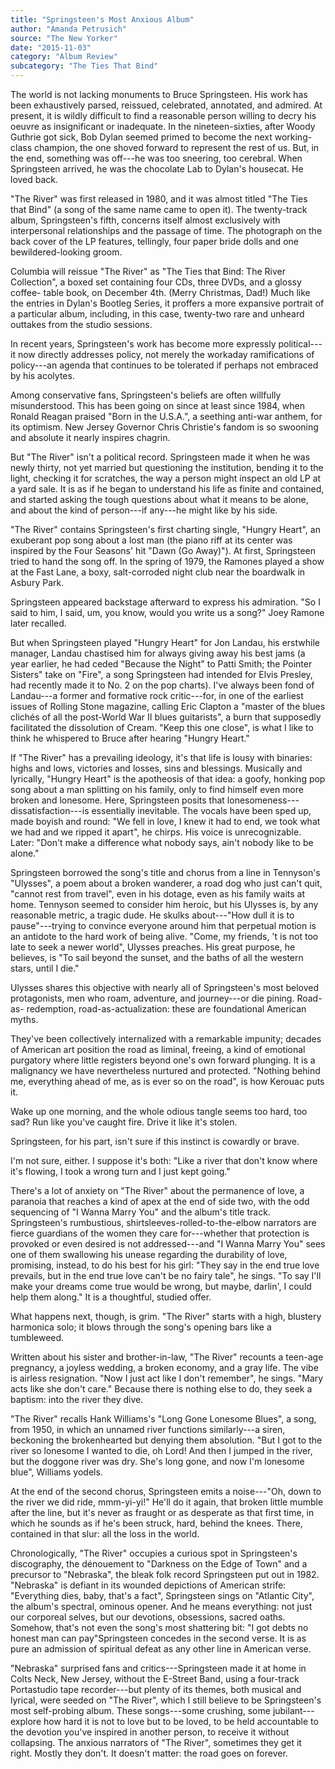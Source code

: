 ```yaml
---
title: "Springsteen's Most Anxious Album"
author: "Amanda Petrusich"
source: "The New Yorker"
date: "2015-11-03"
category: "Album Review"
subcategory: "The Ties That Bind"
---
```


The world is not lacking monuments to Bruce Springsteen. His work has been exhaustively parsed, reissued, celebrated, annotated, and admired. At present, it is wildly difficult to find a reasonable person willing to decry his oeuvre as insignificant or inadequate. In the nineteen-sixties, after Woody Guthrie got sick, Bob Dylan seemed primed to become the next working-class champion, the one shoved forward to represent the rest of us. But, in the end, something was off---he was too sneering, too cerebral. When Springsteen arrived, he was the chocolate Lab to Dylan's housecat. He loved back.

"The River" was first released in 1980, and it was almost titled "The Ties that Bind" (a song of the same name came to open it). The twenty-track album, Springsteen's fifth, concerns itself almost exclusively with interpersonal relationships and the passage of time. The photograph on the back cover of the LP features, tellingly, four paper bride dolls and one bewildered-looking groom.

Columbia will reissue "The River" as "The Ties that Bind: The River Collection", a boxed set containing four CDs, three DVDs, and a glossy coffee- table book, on December 4th. (Merry Christmas, Dad!) Much like the entries in Dylan's Bootleg Series, it proffers a more expansive portrait of a particular album, including, in this case, twenty-two rare and unheard outtakes from the studio sessions.

In recent years, Springsteen's work has become more expressly political---it now directly addresses policy, not merely the workaday ramifications of policy---an agenda that continues to be tolerated if perhaps not embraced by his acolytes.

Among conservative fans, Springsteen's beliefs are often willfully misunderstood. This has been going on since at least since 1984, when Ronald Reagan praised "Born in the U.S.A.", a seething anti-war anthem, for its optimism. New Jersey Governor Chris Christie's fandom is so swooning and absolute it nearly inspires chagrin.

But "The River" isn't a political record. Springsteen made it when he was newly thirty, not yet married but questioning the institution, bending it to the light, checking it for scratches, the way a person might inspect an old LP at a yard sale. It is as if he began to understand his life as finite and contained, and started asking the tough questions about what it means to be alone, and about the kind of person---if any---he might like by his side.

"The River" contains Springsteen's first charting single, "Hungry Heart", an exuberant pop song about a lost man (the piano riff at its center was inspired by the Four Seasons' hit "Dawn (Go Away)"). At first, Springsteen tried to hand the song off. In the spring of 1979, the Ramones played a show at the Fast Lane, a boxy, salt-corroded night club near the boardwalk in Asbury Park.

Springsteen appeared backstage afterward to express his admiration. "So I said to him, I said, um, you know, would you write us a song?" Joey Ramone later recalled.

But when Springsteen played "Hungry Heart" for Jon Landau, his erstwhile manager, Landau chastised him for always giving away his best jams (a year earlier, he had ceded "Because the Night" to Patti Smith; the Pointer Sisters" take on "Fire", a song Springsteen had intended for Elvis Presley, had recently made it to No. 2 on the pop charts). I've always been fond of Landau---a former and formative rock critic---for, in one of the earliest issues of Rolling Stone magazine, calling Eric Clapton a "master of the blues clichés of all the post-World War II blues guitarists", a burn that supposedly facilitated the dissolution of Cream. "Keep this one close", is what I like to think he whispered to Bruce after hearing "Hungry Heart."

If "The River" has a prevailing ideology, it's that life is lousy with binaries: highs and lows, victories and losses, sins and blessings. Musically and lyrically, "Hungry Heart" is the apotheosis of that idea: a goofy, honking pop song about a man splitting on his family, only to find himself even more broken and lonesome. Here, Springsteen posits that lonesomeness---dissatisfaction---is essentially inevitable. The vocals have been sped up, made boyish and round: "We fell in love, I knew it had to end, we took what we had and we ripped it apart", he chirps. His voice is unrecognizable. Later: "Don't make a difference what nobody says, ain't nobody like to be alone."

Springsteen borrowed the song's title and chorus from a line in Tennyson's "Ulysses", a poem about a broken wanderer, a road dog who just can't quit, "cannot rest from travel", even in his dotage, even as his family waits at home. Tennyson seemed to consider him heroic, but his Ulysses is, by any reasonable metric, a tragic dude. He skulks about---"How dull it is to pause"---trying to convince everyone around him that perpetual motion is an antidote to the hard work of being alive. "Come, my friends, 't is not too late to seek a newer world", Ulysses preaches. His great purpose, he believes, is "To sail beyond the sunset, and the baths of all the western stars, until I die."

Ulysses shares this objective with nearly all of Springsteen's most beloved protagonists, men who roam, adventure, and journey---or die pining. Road-as- redemption, road-as-actualization: these are foundational American myths.

They've been collectively internalized with a remarkable impunity; decades of American art position the road as liminal, freeing, a kind of emotional purgatory where little registers beyond one's own forward plunging. It is a malignancy we have nevertheless nurtured and protected. "Nothing behind me, everything ahead of me, as is ever so on the road", is how Kerouac puts it.

Wake up one morning, and the whole odious tangle seems too hard, too sad? Run like you've caught fire. Drive it like it's stolen.

Springsteen, for his part, isn't sure if this instinct is cowardly or brave.

I'm not sure, either. I suppose it's both: "Like a river that don't know where it's flowing, I took a wrong turn and I just kept going."

There's a lot of anxiety on "The River" about the permanence of love, a paranoia that reaches a kind of apex at the end of side two, with the odd sequencing of "I Wanna Marry You" and the album's title track. Springsteen's rumbustious, shirtsleeves-rolled-to-the-elbow narrators are fierce guardians of the women they care for---whether that protection is provoked or even desired is not addressed---and "I Wanna Marry You" sees one of them swallowing his unease regarding the durability of love, promising, instead, to do his best for his girl: "They say in the end true love prevails, but in the end true love can't be no fairy tale", he sings. "To say I'll make your dreams come true would be wrong, but maybe, darlin', I could help them along." It is a thoughtful, studied offer.

What happens next, though, is grim. "The River" starts with a high, blustery harmonica solo; it blows through the song's opening bars like a tumbleweed.

Written about his sister and brother-in-law, "The River" recounts a teen-age pregnancy, a joyless wedding, a broken economy, and a gray life. The vibe is airless resignation. "Now I just act like I don't remember", he sings. "Mary acts like she don't care." Because there is nothing else to do, they seek a baptism: into the river they dive.

"The River" recalls Hank Williams's "Long Gone Lonesome Blues", a song, from 1950, in which an unnamed river functions similarly---a siren, beckoning the brokenhearted but denying them absolution. "But I got to the river so lonesome I wanted to die, oh Lord! And then I jumped in the river, but the doggone river was dry. She's long gone, and now I'm lonesome blue", Williams yodels.

At the end of the second chorus, Springsteen emits a noise---"Oh, down to the river we did ride, mmm-yi-yi!" He'll do it again, that broken little mumble after the line, but it's never as fraught or as desperate as that first time, in which he sounds as if he's been struck, hard, behind the knees. There, contained in that slur: all the loss in the world.

Chronologically, "The River" occupies a curious spot in Springsteen's discography, the dénouement to "Darkness on the Edge of Town" and a precursor to "Nebraska", the bleak folk record Springsteen put out in 1982\. "Nebraska" is defiant in its wounded depictions of American strife: "Everything dies, baby, that's a fact", Springsteen sings on "Atlantic City", the album's spectral, ominous opener. And he means everything: not just our corporeal selves, but our devotions, obsessions, sacred oaths. Somehow, that's not even the song's most shattering bit: "I got debts no honest man can pay"Springsteen concedes in the second verse. It is as pure an admission of spiritual defeat as any other line in American verse.

"Nebraska" surprised fans and critics---Springsteen made it at home in Colts Neck, New Jersey, without the E-Street Band, using a four-track Portastudio tape recorder---but plenty of its themes, both musical and lyrical, were seeded on "The River", which I still believe to be Springsteen's most self-probing album. These songs---some crushing, some jubilant---explore how hard it is not to love but to be loved, to be held accountable to the devotion you've inspired in another person, to receive it without collapsing. The anxious narrators of "The River", sometimes they get it right. Mostly they don't. It doesn't matter: the road goes on forever.